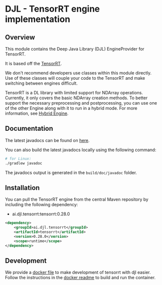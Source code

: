 # DJL - TensorRT engine implementation

## Overview
This module contains the Deep Java Library (DJL) EngineProvider for TensorRT.

It is based off the [TensorRT](https://github.com/NVIDIA/TensorRT).

We don't recommend developers use classes within this module directly.
Use of these classes will couple your code to the TensorRT and make switching between engines difficult.

TensorRT is a DL library with limited support for NDArray operations.
Currently, it only covers the basic NDArray creation methods. To better support the necessary preprocessing and postprocessing,
you can use one of the other Engine along with it to run in a hybrid mode.
For more information, see [Hybrid Engine](../../docs/hybrid_engine.md).

## Documentation

The latest javadocs can be found on [here](https://javadoc.io/doc/ai.djl.tensorrt/tensorrt/latest/index.html).

You can also build the latest javadocs locally using the following command:

```sh
# for Linux:
./gradlew javadoc
```
The javadocs output is generated in the `build/doc/javadoc` folder.

## Installation
You can pull the TensorRT engine from the central Maven repository by including the following dependency:

- ai.djl.tensorrt:tensorrt:0.28.0

```xml
<dependency>
    <groupId>ai.djl.tensorrt</groupId>
    <artifactId>tensorrt</artifactId>
    <version>0.28.0</version>
    <scope>runtime</scope>
</dependency>
```

## Development
We provide a [docker file](https://github.com/deepjavalibrary/djl/blob/master/docker/tensorrt/Dockerfile) to make 
development of tensorrt with djl easier. Follow the instructions in the 
[docker readme](https://github.com/deepjavalibrary/djl/blob/master/docker/README.md) to build and run the container.
